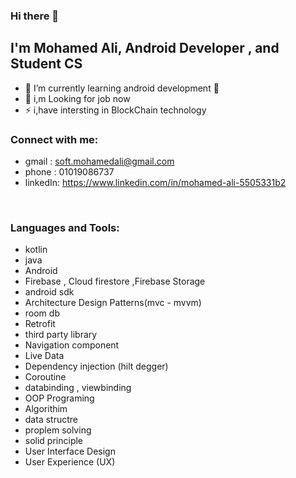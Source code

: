 ### Hi there 👋
## I'm Mohamed Ali, Android Developer , and Student CS

- 🌱 I’m currently learning android development 🤣
- 🥅 i,m Looking for job now 
- ⚡ i,have intersting in BlockChain technology

### Connect with me:

- gmail : soft.mohamedali@gmail.com
- phone : 01019086737
- linkedIn: https://www.linkedin.com/in/mohamed-ali-5505331b2

<br />

### Languages and Tools:

- kotlin
- java
- Android
- Firebase , Cloud firestore ,Firebase Storage
- android sdk
- Architecture Design Patterns(mvc - mvvm)
- room db
- Retrofit
- third party library
- Navigation component
- Live Data
- Dependency injection (hilt degger)
- Coroutine
- databinding , viewbinding
- OOP Programing
- Algorithim
- data structre
- proplem solving
- solid principle 
- User Interface Design 
- User Experience (UX)

<br />
